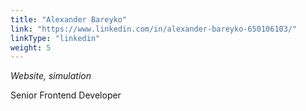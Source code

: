 ```yaml
---
title: "Alexander Bareyko"
link: "https://www.linkedin.com/in/alexander-bareyko-650106103/"
linkType: "linkedin"
weight: 5
---
```

*Website, simulation*

Senior Frontend Developer
